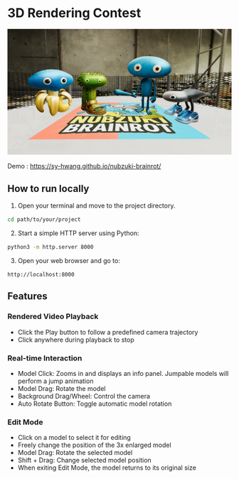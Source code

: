 # 3D Rendering Contest

![Representative Image](assets/representative.png)

Demo : https://sy-hwang.github.io/nubzuki-brainrot/

## How to run locally

1. Open your terminal and move to the project directory.

```bash
cd path/to/your/project
```

2. Start a simple HTTP server using Python:

```bash
python3 -m http.server 8000
```

3. Open your web browser and go to:

```
http://localhost:8000
```

## Features

### Rendered Video Playback
- Click the Play button to follow a predefined camera trajectory
- Click anywhere during playback to stop

### Real-time Interaction
- Model Click: Zooms in and displays an info panel. Jumpable models will perform a jump animation
- Model Drag: Rotate the model
- Background Drag/Wheel: Control the camera
- Auto Rotate Button: Toggle automatic model rotation

### Edit Mode
- Click on a model to select it for editing
- Freely change the position of the 3x enlarged model
- Model Drag: Rotate the selected model
- Shift + Drag: Change selected model position
- When exiting Edit Mode, the model returns to its original size

